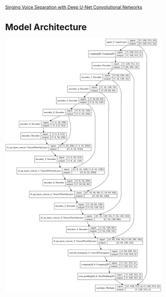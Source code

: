 [Singing Voice Separation with Deep U-Net Convolutional Networks](https://archives.ismir.net/ismir2017/paper/000171.pdf)

# Model Architecture

![Model Architecture](./model.png)